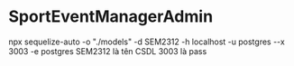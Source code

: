 # SportEventManagerAdmin

npx sequelize-auto -o "./models" -d SEM2312 -h localhost -u postgres --x 3003 -e postgres
SEM2312 là tên CSDL
3003 là pass